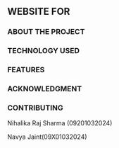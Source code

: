 <p align="center"><h2> WEBSITE FOR <!-WEBSITE NAME-> </h2></p>
<h3>ABOUT THE PROJECT </h3>
<p> </p>
<h3>TECHNOLOGY USED </h3>
<p> </p>
<h3>FEATURES </h3>
<p> </p>
<h3>ACKNOWLEDGMENT </h3>
<p> </p>
<h3>CONTRIBUTING </h3>
<p>Nihalika Raj Sharma (09201032024) </p>
<p>Navya Jaint(09X01032024) </p>